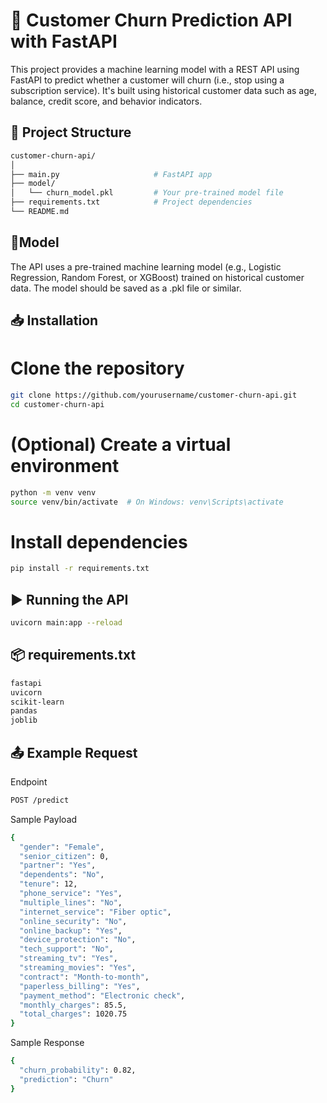 # 🚀 Customer Churn Prediction API with FastAPI
This project provides a machine learning model with a REST API using FastAPI to predict whether a customer will churn (i.e., stop using a subscription service). It's built using historical customer data such as age, balance, credit score, and behavior indicators.

## 📂 Project Structure
```bash
customer-churn-api/
│
├── main.py                     # FastAPI app
├── model/
│   └── churn_model.pkl         # Your pre-trained model file
├── requirements.txt            # Project dependencies
└── README.md
```

## 🧠Model
The API uses a pre-trained machine learning model (e.g., Logistic Regression, Random Forest, or XGBoost) trained on historical customer data. The model should be saved as a .pkl file or similar.

## 📥 Installation
# Clone the repository
```bash
git clone https://github.com/yourusername/customer-churn-api.git
cd customer-churn-api
```
# (Optional) Create a virtual environment
```bash
python -m venv venv
source venv/bin/activate  # On Windows: venv\Scripts\activate
```
# Install dependencies
```bash
pip install -r requirements.txt
```

## ▶️ Running the API
```bash
uvicorn main:app --reload
```
## 📦 requirements.txt
```bash
fastapi
uvicorn
scikit-learn
pandas
joblib
```

## 📤 Example Request
Endpoint
```bash
POST /predict
```
Sample Payload
```bash
{
  "gender": "Female",
  "senior_citizen": 0,
  "partner": "Yes",
  "dependents": "No",
  "tenure": 12,
  "phone_service": "Yes",
  "multiple_lines": "No",
  "internet_service": "Fiber optic",
  "online_security": "No",
  "online_backup": "Yes",
  "device_protection": "No",
  "tech_support": "No",
  "streaming_tv": "Yes",
  "streaming_movies": "Yes",
  "contract": "Month-to-month",
  "paperless_billing": "Yes",
  "payment_method": "Electronic check",
  "monthly_charges": 85.5,
  "total_charges": 1020.75
}
```
Sample Response
```bash
{
  "churn_probability": 0.82,
  "prediction": "Churn"
}
```
